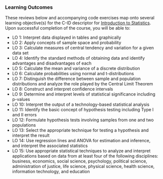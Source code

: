 ### Learning Outcomes

These reviews below and accompanying code exercises map onto several learning objective(s) for the C-ID descriptor for [Introduction to Statistics](https://c-id.net/descriptors/final/show/365). Upon successful completion of the course, you will be able to:  

* LO 1: Interpret data displayed in tables and graphically
* LO 2: Apply concepts of sample space and probability
* LO 3: Calculate measures of central tendency and variation for a given data set
* LO 4: Identify the standard methods of obtaining data and identify advantages and disadvantages of each
* LO 5: Calculate the mean and variance of a discrete distribution
* LO 6: Calculate probabilities using normal and t-distributions
* LO 7: Distinguish the difference between sample and population distributions and analyze the role played by the Central Limit Theorem
* LO 8: Construct and interpret confidence intervals
* LO 9: Determine and interpret levels of statistical significance including p-values
* LO 10: Interpret the output of a technology-based statistical analysis
* LO 11: Identify the basic concept of hypothesis testing including Type I and II errors
* LO 12: Formulate hypothesis tests involving samples from one and two populations
* LO 13: Select the appropriate technique for testing a hypothesis and interpret the result
* LO 14: Use regression lines and ANOVA for estimation and inference, and interpret the associated statistics
* LO 15: Use appropriate statistical techniques to analyze and interpret applications based on data from at least four of the following disciplines:  business, economics, social science, psychology, political science, administration of justice, life science, physical science, health science, information technology, and education
